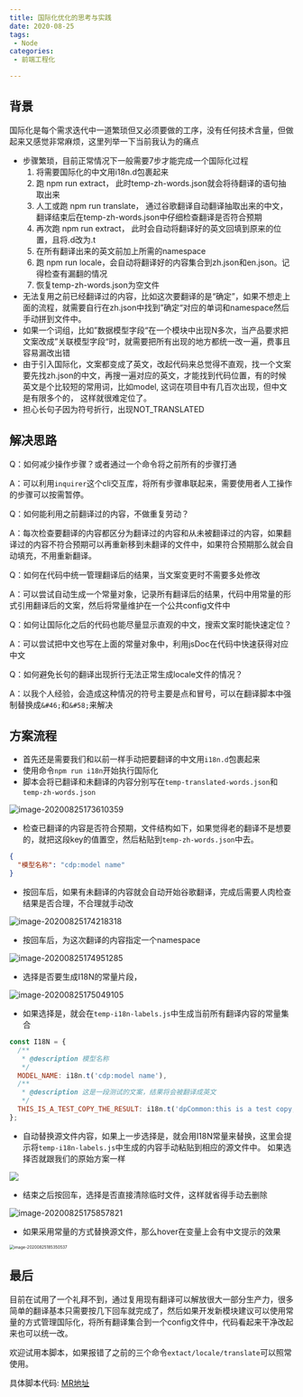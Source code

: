 ```yaml
---
title: 国际化优化的思考与实践
date: 2020-08-25
tags:
 - Node
categories:
 - 前端工程化

---
```


## 背景

国际化是每个需求迭代中一道繁琐但又必须要做的工序，没有任何技术含量，但做起来又感觉非常麻烦，这里列举一下当前我认为的痛点

- 步骤繁琐，目前正常情况下一般需要7步才能完成一个国际化过程
  1. 将需要国际化的中文用i18n.d包裹起来
  2. 跑 npm run extract， 此时temp-zh-words.json就会将待翻译的语句抽取出来
  3. 人工或跑 npm run translate， 通过谷歌翻译自动翻译抽取出来的中文， 翻译结束后在temp-zh-words.json中仔细检查翻译是否符合预期
  4. 再次跑 npm run extract， 此时会自动将翻译好的英文回填到原来的位置，且将.d改为.t
  5. 在所有翻译出来的英文前加上所需的namespace
  6. 跑 npm run locale，会自动将翻译好的内容集合到zh.json和en.json。记得检查有漏翻的情况
  7. 恢复temp-zh-words.json为空文件
- 无法复用之前已经翻译过的内容，比如这次要翻译的是“确定”，如果不想走上面的流程，就需要自行在zh.json中找到”确定“对应的单词和namespace然后手动拼到文件中。
- 如果一个词组，比如”数据模型字段“在一个模块中出现N多次，当产品要求把文案改成”关联模型字段“时，就需要把所有出现的地方都统一改一遍，费事且容易漏改出错
- 由于引入国际化，文案都变成了英文，改起代码来总觉得不直观，找一个文案要先找zh.json的中文，再搜一遍对应的英文，才能找到代码位置，有的时候英文是个比较短的常用词，比如model, 这词在项目中有几百次出现，但中文是有限多个的， 这样就很难定位了。
- 担心长句子因为符号折行，出现NOT_TRANSLATED

<!-- more -->

## 解决思路

Q：如何减少操作步骤？或者通过一个命令将之前所有的步骤打通

A：可以利用`inquirer`这个cli交互库，将所有步骤串联起来，需要使用者人工操作的步骤可以按需暂停。

Q：如何能利用之前翻译过的内容，不做重复劳动？

A：每次检查要翻译的内容都区分为翻译过的内容和从未被翻译过的内容，如果翻译过的内容不符合预期可以再重新移到未翻译的文件中，如果符合预期那么就会自动填充，不用重新翻译。

Q：如何在代码中统一管理翻译后的结果，当文案变更时不需要多处修改

A：可以尝试自动生成一个常量对象，记录所有翻译后的结果，代码中用常量的形式引用翻译后的文案，然后将常量维护在一个公共config文件中

Q：如何让国际化之后的代码也能尽量显示直观的中文，搜索文案时能快速定位？

A：可以尝试把中文也写在上面的常量对象中，利用jsDoc在代码中快速获得对应中文

Q：如何避免长句的翻译出现折行无法正常生成locale文件的情况？

A：以我个人经验，会造成这种情况的符号主要是点和冒号，可以在翻译脚本中强制替换成`&#46;`和`&#58;`来解决



## 方案流程

- 首先还是需要我们和以前一样手动把要翻译的中文用`i18n.d`包裹起来
- 使用命令`npm run i18n`开始执行国际化
- 脚本会将已翻译和未翻译的内容分别写在`temp-translated-words.json`和`temp-zh-words.json`

![image-20200825173610359](https://kuimo-markdown-pic.oss-cn-hangzhou.aliyuncs.com/image-20200825173610359.png)

- 检查已翻译的内容是否符合预期，文件结构如下，如果觉得老的翻译不是想要的，就把这段key的值置空，然后粘贴到`temp-zh-words.json`中去。

```json
{
  "模型名称": "cdp:model name"
}
```

- 按回车后，如果有未翻译的内容就会自动开始谷歌翻译，完成后需要人肉检查结果是否合理，不合理就手动改

![image-20200825174218318](https://kuimo-markdown-pic.oss-cn-hangzhou.aliyuncs.com/image-20200825174218318.png)

- 按回车后，为这次翻译的内容指定一个namespace

![image-20200825174951285](https://kuimo-markdown-pic.oss-cn-hangzhou.aliyuncs.com/image-20200825174951285.png)

- 选择是否要生成I18N的常量片段，

![image-20200825175049105](https://kuimo-markdown-pic.oss-cn-hangzhou.aliyuncs.com/image-20200825175049105.png)

- 如果选择是，就会在`temp-i18n-labels.js`中生成当前所有翻译内容的常量集合

```javascript
const I18N = {
  /**
   * @description 模型名称
   */
  MODEL_NAME: i18n.t('cdp:model name'),
  /**
   * @description 这是一段测试的文案，结果将会被翻译成英文
   */
  THIS_IS_A_TEST_COPY_THE_RESULT: i18n.t('dpCommon:this is a test copy, the result will be translated into English'),
};

```

- 自动替换源文件内容，如果上一步选择是，就会用I18N常量来替换，这里会提示将`temp-i18n-labels.js`中生成的内容手动粘贴到相应的源文件中。 如果选择否就跟我们的原始方案一样

![](https://kuimo-markdown-pic.oss-cn-hangzhou.aliyuncs.com/image-20200825175459722.png)

- 结束之后按回车，选择是否直接清除临时文件，这样就省得手动去删除

![image-20200825175857821](https://kuimo-markdown-pic.oss-cn-hangzhou.aliyuncs.com/image-20200825175857821.png)

- 如果采用常量的方式替换源文件，那么hover在变量上会有中文提示的效果

<img src="https://kuimo-markdown-pic.oss-cn-hangzhou.aliyuncs.com/image-20200825185350537.png" alt="image-20200825185350537" style="zoom:50%;" />

## 最后

目前在试用了一个礼拜不到，通过复用现有翻译可以解放很大一部分生产力，很多简单的翻译基本只需要按几下回车就完成了，然后如果开发新模块建议可以使用常量的方式管理国际化，将所有翻译集合到一个config文件中，代码看起来干净改起来也可以统一改。

欢迎试用本脚本，如果报错了之前的三个命令`extact/locale/translate`可以照常使用。

具体脚本代码: [MR地址](https://terminus-org.app.terminus.io/workBench/projects/70/apps/1331/repo/mr/open/517)